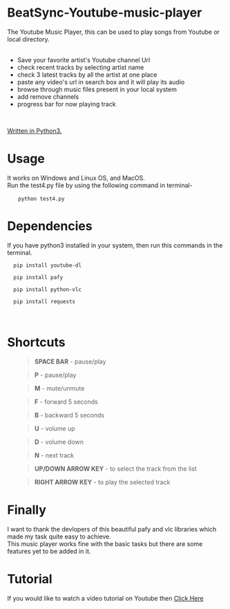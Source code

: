 # BeatSync-Youtube-music-player
The Youtube Music Player, this can be used to play songs from Youtube or local directory. <br>
<br>
 - Save your favorite artist's Youtube channel Url
 - check recent tracks by selecting artist name
 - check 3 latest tracks by all the artist at one place
 - paste any video's url in search box and it will play its audio
 - browse through music files present in your local system
 - add remove channels
 - progress bar for now playing track
 <br>

<u>Written in Python3.</u>

# Usage 
It works on Windows and Linux OS, and MacOS.
<br>Run the test4.py file by using the following command in terminal-

<pre>   <code>python test4.py</code></pre>


# Dependencies
If you have python3 installed in your system, then run this commands in the terminal.

 <pre><code>  pip install youtube-dl</code></pre>

 <pre><code>  pip install pafy</code></pre>

  <pre><code>  pip install python-vlc</code></pre>

 <pre><code>  pip install requests</code></pre>
<br>

# Shortcuts

<ul>
    <blockquote><b>SPACE BAR</b> - pause/play </blockquote>
    <blockquote><b> P</b> - pause/play </blockquote>
    <blockquote><b> M</b> - mute/unmute </blockquote>
    <blockquote><b> F</b> - forward 5 seconds </blockquote>
    <blockquote><b> B</b> - backward 5 seconds </blockquote>
    <blockquote><b> U</b> - volume up </blockquote>
    <blockquote><b> D</b> - volume down </blockquote>
    <blockquote><b> N</b> - next track </blockquote>
    <blockquote><b> UP/DOWN ARROW KEY</b> - to select the track from the list </blockquote>
    <blockquote><b> RIGHT ARROW KEY</b> - to play the selected track </blockquote>
</ul>

# Finally 
I want to thank the devlopers of this beautiful pafy and vlc libraries which made my task quite easy to achieve.
<br>This music player works fine with the basic tasks but there are some features yet to be added in it.

# Tutorial

If you would like to watch a video tutorial on Youtube then <a href='https://www.youtube.com/watch?v=TsjYsFGadyI'>Click Here</a><br>
